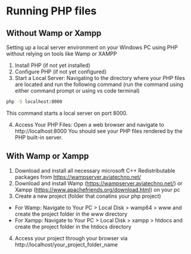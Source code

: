 # Running PHP files
## Without Wamp or Xampp
Setting up a local server environment on your Windows PC using PHP without relying on tools like Wamp or XAMPP

1. Install PHP (if not yet installed)
2. Configure PHP (if not yet configured)
3. Start a Local Server: Navigating to the directory where your PHP files are located and run the following command (run the command using either command prompt or using vs code terminal)
```cmd
php -S localhost:8000
```
This command starts a local server on port 8000.

4. Access Your PHP Files: Open a web browser and navigate to http://localhost:8000 You should see your PHP files rendered by the PHP built-in server.

## With Wamp or Xampp

1. Download and install all necessary microsoft C++ Redistributable packages from https://wampserver.aviatechno.net/
2. Download and install Wamp (https://wampserver.aviatechno.net/) or Xampp (https://www.apachefriends.org/download.html) on your pc
3. Create a new project (folder that conatins your php project)
- For Wamp: Navigate to Your PC > Local Disk > wamp64 > www and create the project folder in the www directory
- For Xampp: Navigate to Your PC > Local Disk > xampp > htdocs and create the project folder in the htdocs directory
4. Access your project through your browser via http://localhost/your_project_folder_name